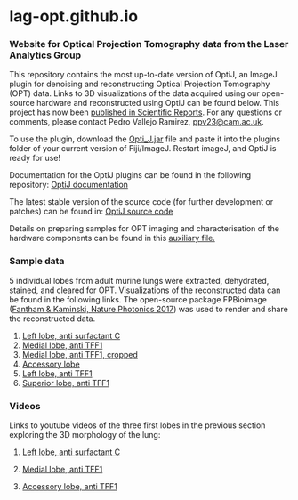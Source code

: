 # lag-opt.github.io

### Website for Optical Projection Tomography data from the Laser Analytics Group

This repository contains the most up-to-date version of OptiJ, an ImageJ plugin for denoising and reconstructing Optical Projection Tomography (OPT) data. Links to 3D visualizations of the data acquired using our open-source hardware and reconstructed using OptiJ can be found below. This project has now been [published in Scientific Reports](https://www.nature.com/articles/s41598-019-52065-0). For any questions or comments, please contact Pedro Vallejo Ramirez, ppv23@cam.ac.uk.

To use the plugin, download the [Opti_J.jar](https://github.com/LAG-OPT/lag-opt.github.io/blob/master/Opti_J.jar) file and paste it into the plugins folder of your current version of Fiji/ImageJ. Restart imageJ, and OptiJ is ready for use!

Documentation for the OptiJ plugins can be found in the following repository: [OptiJ documentation](https://github.com/pedropabloVR/ImageJ-Recon-Plugin-Java)

The latest stable version of the source code (for further development or patches) can be found in: [OptiJ source code](https://github.com/pedropabloVR/2D_Reconstruction_patched)

Details on preparing samples for OPT imaging and characterisation of the hardware components can be found in this [auxiliary file.](https://lag-opt.github.io/auxiliary_files)

### Sample data
5 individual lobes from adult murine lungs were extracted, dehydrated, stained, and cleared for OPT. Visualizations of the reconstructed data can be found in the following links. The open-source package FPBioimage ([Fantham & Kaminski, Nature Photonics 2017](https://www.nature.com/articles/nphoton.2016.273)) was used to render and share the reconstructed data.

1. [Left lobe, anti surfactant C](https://lag-opt.github.io/lungs/autofluorescent-250/)
2. [Medial lobe, anti TFF1](https://lag-opt.github.io/lungs/right-middle-250/)
2. [Medial lobe, anti TFF1, cropped](https://lag-opt.github.io/lungs/right-middle-cropped/)
3. [Accessory lobe](https://lag-opt.github.io/lungs/accesory-250/)
4. [Left lobe, anti TFF1](https://lag-opt.github.io/lungs/large-left-250/)
5. [Superior lobe, anti TFF1](https://lag-opt.github.io/lungs/right-upper-250/)

### Videos
Links to youtube videos of the three first lobes in the previous section exploring the 3D morphology of the lung: 

1. [Left lobe, anti surfactant C](https://youtu.be/BIICAE47ia0)

2. [Medial lobe, anti TFF1](https://youtu.be/rDL8ECd94Pc)

3. [Accessory lobe, anti TFF1](https://youtu.be/OLcNRcAR1dI)

